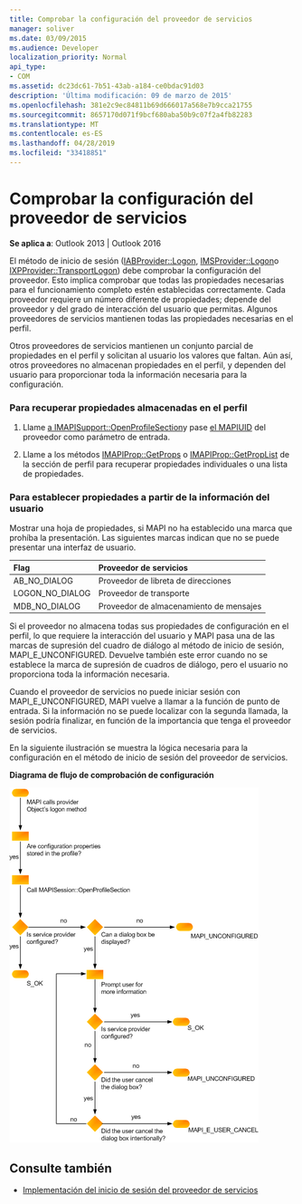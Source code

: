 ```yaml
---
title: Comprobar la configuración del proveedor de servicios
manager: soliver
ms.date: 03/09/2015
ms.audience: Developer
localization_priority: Normal
api_type:
- COM
ms.assetid: dc23dc61-7b51-43ab-a184-ce0bdac91d03
description: 'Última modificación: 09 de marzo de 2015'
ms.openlocfilehash: 381e2c9ec84811b69d666017a568e7b9cca21755
ms.sourcegitcommit: 8657170d071f9bcf680aba50b9c07f2a4fb82283
ms.translationtype: MT
ms.contentlocale: es-ES
ms.lasthandoff: 04/28/2019
ms.locfileid: "33418851"
---
```

# <a name="verifying-service-provider-configuration"></a>Comprobar la configuración del proveedor de servicios
  
**Se aplica a**: Outlook 2013 | Outlook 2016 
  
El método de inicio de sesión ([IABProvider::Logon](iabprovider-logon.md), [IMSProvider::Logon](imsprovider-logon.md)o [IXPProvider::TransportLogon](ixpprovider-transportlogon.md)) debe comprobar la configuración del proveedor. Esto implica comprobar que todas las propiedades necesarias para el funcionamiento completo estén establecidas correctamente. Cada proveedor requiere un número diferente de propiedades; depende del proveedor y del grado de interacción del usuario que permitas. Algunos proveedores de servicios mantienen todas las propiedades necesarias en el perfil. 

Otros proveedores de servicios mantienen un conjunto parcial de propiedades en el perfil y solicitan al usuario los valores que faltan. Aún así, otros proveedores no almacenan propiedades en el perfil, y dependen del usuario para proporcionar toda la información necesaria para la configuración.
  
### <a name="to-retrieve-properties-stored-in-the-profile"></a>Para recuperar propiedades almacenadas en el perfil
  
1. Llame [a IMAPISupport::OpenProfileSection](imapisupport-openprofilesection.md)y pase [el MAPIUID](mapiuid.md) del proveedor como parámetro de entrada. 
    
2. Llame a los métodos [IMAPIProp::GetProps](imapiprop-getprops.md) o [IMAPIProp::GetPropList](imapiprop-getproplist.md) de la sección de perfil para recuperar propiedades individuales o una lista de propiedades. 
    
### <a name="to-set-properties-from-user-information"></a>Para establecer propiedades a partir de la información del usuario
  
Mostrar una hoja de propiedades, si MAPI no ha establecido una marca que prohíba la presentación. Las siguientes marcas indican que no se puede presentar una interfaz de usuario.
  
|**Flag**|**Proveedor de servicios**|
|:-----|:-----|
|AB_NO_DIALOG  <br/> |Proveedor de libreta de direcciones  <br/> |
|LOGON_NO_DIALOG  <br/> |Proveedor de transporte  <br/> |
|MDB_NO_DIALOG  <br/> |Proveedor de almacenamiento de mensajes  <br/> |
   
Si el proveedor no almacena todas sus propiedades de configuración en el perfil, lo que requiere la interacción del usuario y MAPI pasa una de las marcas de supresión del cuadro de diálogo al método de inicio de sesión, MAPI_E_UNCONFIGURED. Devuelve también este error cuando no se establece la marca de supresión de cuadros de diálogo, pero el usuario no proporciona toda la información necesaria.
  
Cuando el proveedor de servicios no puede iniciar sesión con MAPI_E_UNCONFIGURED, MAPI vuelve a llamar a la función de punto de entrada. Si la información no se puede localizar con la segunda llamada, la sesión podría finalizar, en función de la importancia que tenga el proveedor de servicios. 
  
En la siguiente ilustración se muestra la lógica necesaria para la configuración en el método de inicio de sesión del proveedor de servicios. 
  
**Diagrama de flujo de comprobación de configuración**
  
![Diagrama de flujo de comprobación de configuración:](media/amapi_62.gif "diagrama de flujo de comprobación de configuración")
  
## <a name="see-also"></a>Consulte también

- [Implementación del inicio de sesión del proveedor de servicios](implementing-service-provider-logon.md)

